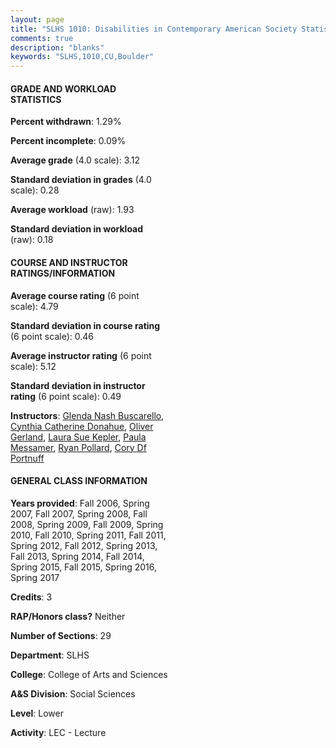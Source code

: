 ```yaml
---
layout: page
title: "SLHS 1010: Disabilities in Contemporary American Society Statistics"
comments: true
description: "blanks"
keywords: "SLHS,1010,CU,Boulder"
---
```

<head>
<script src="https://ajax.googleapis.com/ajax/libs/jquery/2.1.3/jquery.min.js"></script>
<script src="https://dl.dropboxusercontent.com/s/pc42nxpaw1ea4o9/highcharts.js?dl=0"></script>
<!-- <script src="../assets/js/highcharts.js"></script> -->
<style type="text/css">@font-face {
	font-family: "Bebas Neue";
	src: url(https://www.filehosting.org/file/details/544349/BebasNeue Regular.otf) format("opentype");
	}
	h1.Bebas { 
		font-family: "Bebas Neue", Verdana, Tahoma;
	}
</style>
</head>
<body>
	<div id="container" style="float: right; width: 45%; height: 88%; margin-left: 2.5%; margin-right: 2.5%;"></div>
	<script language="JavaScript">
		$(document).ready(function() {
		var chart = {type: 'column'};
		var title = {text: 'Grade Distribution'};
		var xAxis = {categories: ['A','B','C','D','F'],crosshair: true};
		var yAxis = {min: 0,title: {text: 'Percentage'}};
		var tooltip = {headerFormat: '<center><b><span style="font-size:20px">{point.key}</span></b></center>',
		               pointFormat: '<td style="padding:0"><b>{point.y:.1f}%</b></td>',
		               footerFormat: '</table>',shared: true,useHTML: true};
		var plotOptions = {column: {pointPadding: 0.0,borderWidth: 0}};  
		var credits = {enabled: false};var series= [{name: 'Percent',data: [37.26,43.96,15.16,2.09,1.53,]}];
		var json = {};
		json.chart = chart;
		json.title = title;
		json.tooltip = tooltip;
		json.xAxis = xAxis;
		json.yAxis = yAxis;  
		json.series = series;
		json.plotOptions = plotOptions;  
		json.credits = credits;
		$('#container').highcharts(json);
	});
	</script>
</body>
			   
#### GRADE AND WORKLOAD STATISTICS

**Percent withdrawn**: 1.29%

**Percent incomplete**: 0.09%

**Average grade** (4.0 scale): 3.12

**Standard deviation in grades** (4.0 scale): 0.28

**Average workload** (raw): 1.93

**Standard deviation in workload** (raw): 0.18

#### COURSE AND INSTRUCTOR RATINGS/INFORMATION

**Average course rating** (6 point scale): 4.79

**Standard deviation in course rating** (6 point scale): 0.46

**Average instructor rating** (6 point scale): 5.12

**Standard deviation in instructor rating** (6 point scale): 0.49

**Instructors**: <a href='../../instructors/Glenda_Nash_Buscarello'>Glenda Nash Buscarello</a>, <a href='../../instructors/Cynthia_Catherine_Donahue'>Cynthia Catherine Donahue</a>, <a href='../../instructors/Oliver_Gerland'>Oliver Gerland</a>, <a href='../../instructors/Laura_Sue_Kepler'>Laura Sue Kepler</a>, <a href='../../instructors/Paula_Messamer'>Paula Messamer</a>, <a href='../../instructors/Ryan_Pollard'>Ryan Pollard</a>, <a href='../../instructors/Cory_Df_Portnuff'>Cory Df Portnuff</a>

#### GENERAL CLASS INFORMATION

**Years provided**: Fall 2006, Spring 2007, Fall 2007, Spring 2008, Fall 2008, Spring 2009, Fall 2009, Spring 2010, Fall 2010, Spring 2011, Fall 2011, Spring 2012, Fall 2012, Spring 2013, Fall 2013, Spring 2014, Fall 2014, Spring 2015, Fall 2015, Spring 2016, Spring 2017

**Credits**: 3

**RAP/Honors class?** Neither

**Number of Sections**: 29

**Department**: SLHS

**College**: College of Arts and Sciences

**A&S Division**: Social Sciences

**Level**: Lower

**Activity**: LEC - Lecture
